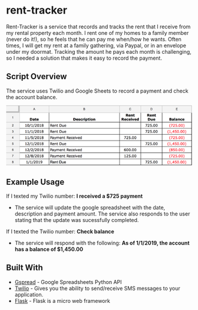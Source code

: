# rent-tracker

Rent-Tracker is a service that records and tracks the rent that I receive from my rental property each month. I rent one of my homes to a family member (never do it!), so he feels that he can pay me when/how he wants. Often times, I will get my rent at a family gathering, via Paypal, or in an envelope under my doormat. Tracking the amount he pays each month is challenging, so I needed a solution that makes it easy to record the payment.

## Script Overview
The service uses Twilio and Google Sheets to record a payment and check the account balance.

![google_sheet](gsheet.png)

## Example Usage

If I texted my Twilio number: **I received a $725 payment**

* The service will update the google spreadsheet with the date, description and payment amount. The service also responds to the user stating that the update was sucessfully completed. 

If I texted the Twilio number: **Check balance**

* The service will respond with the following: **As of 1/1/2019, the account has a balance of $1,450.00**


## Built With

* [Gspread](https://github.com/burnash/gspread) - Google Spreadsheets Python API
* [Twilio](https://www.twilio.com) - Gives you the ability to send/receive SMS messages to your application.
* [Flask](http://flask.pocoo.org) - Flask is a micro web framework